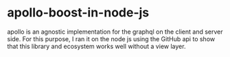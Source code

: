 # apollo-boost-in-node-js
apollo is an agnostic implementation for the graphql on the client and server side. For this purpose, I ran it on the node js  using the GitHub api to show that this library and ecosystem works well without a view layer.
